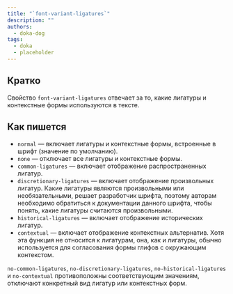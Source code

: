 ```yaml
---
title: "`font-variant-ligatures`"
description: ""
authors:
  - doka-dog
tags:
  - doka
  - placeholder
---
```


## Кратко

Свойство `font-variant-ligatures` отвечает за то, какие лигатуры и контекстные формы используются в тексте.

## Как пишется

- `normal` — включает лигатуры и контекстные формы, встроенные в шрифт (значение по умолчанию).
- `none` — отключает все лигатуры и контекстные формы.
- `common-ligatures` — включает отображение распространенных лигатур.
- `discretionary-ligatures` — включает отображение произвольных лигатур. Какие лигатуры являются произвольными или необязательными, решает разработчик шрифта, поэтому авторам необходимо обратиться к документации данного шрифта, чтобы понять, какие лигатуры считаются произвольными.
- `historical-ligatures` — включает отображение исторических лигатур.
- `contextual` — включает отображение контекстных альтернатив. Хотя эта функция не относится к лигатурам, она, как и лигатуры, обычно используется для согласования формы глифов с окружающим контекстом.

`no-common-ligatures`, `no-discretionary-ligatures`, `no-historical-ligatures` и `no-contextual` противоположны соответствующим значениям, отключают конкретный вид лигатур или контекстных форм.

